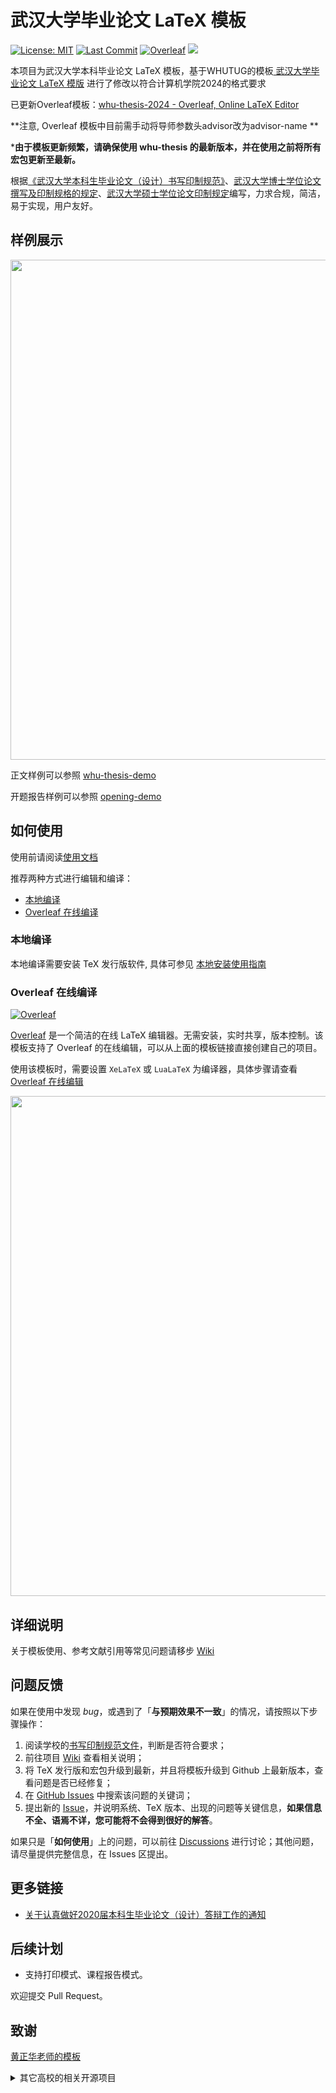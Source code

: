 # 武汉大学毕业论文 LaTeX 模板

[![License: MIT](https://img.shields.io/badge/License-MIT-yellow.svg)](https://opensource.org/licenses/MIT)
[![Last Commit](https://img.shields.io/github/last-commit/whutug/whu-thesis.svg)](https://github.com/whutug/whu-thesis/commits/)
[![Overleaf](https://img.shields.io/badge/overleaf-whuthesis-green.svg)](https://www.overleaf.com/latex/templates/wuhan-university-latex-undergraduate-thesis-template/kpystysgbgmr)
[![](https://github.com/whutug/whu-thesis/workflows/LaTeX%20Compile/badge.svg)](https://github.com/whutug/whu-thesis/actions)

本项目为武汉大学本科毕业论文 LaTeX 模板，基于WHUTUG的模板[ 武汉大学毕业论文 LaTeX 模版](https://github.com/whutug/whu-thesis) 进行了修改以符合计算机学院2024的格式要求

已更新Overleaf模板：[whu-thesis-2024 - Overleaf, Online LaTeX Editor](https://www.overleaf.com/latex/templates/whu-thesis-2024/hrpdvmjnvzwx)

**注意, Overleaf 模板中目前需手动将导师参数头advisor改为advisor-name **

\***由于模板更新频繁，请确保使用 whu-thesis 的最新版本，并在使用之前将所有宏包更新至最新。**

根据[《武汉大学本科生毕业论文（设计）书写印制规范》](https://github.com/whutug/whu-thesis/files/4638713/default.pdf)、[武汉大学博士学位论文撰写及印制规格的规定](https://gs.whu.edu.cn/info/1022/3231.htm)、[武汉大学硕士学位论文印制规定](https://gs.whu.edu.cn/info/1022/3235.htm)编写，力求合规，简洁，易于实现，用户友好。

## 样例展示

<p align="center">
  <img src="https://github.com/cylqqqcyl/whu-thesis-2024/assets/72800166/686923ee-f3ab-4bd6-b5be-c528674b6599" width="800px">
</p>


正文样例可以参照 [whu-thesis-demo](whu-thesis-demo.pdf)

开题报告样例可以参照 [opening-demo](opening-demo.pdf)

## 如何使用

使用前请阅读[使用文档](whu-thesis-doc.pdf)

推荐两种方式进行编辑和编译：

* [本地编译](#本地编译)
* [Overleaf 在线编译](#overleaf-在线编译)

### 本地编译

本地编译需要安装 TeX 发行版软件, 具体可参见 [本地安装使用指南](https://github.com/whutug/whu-thesis/wiki/%E6%9C%AC%E5%9C%B0%E5%AE%89%E8%A3%85%E4%B8%8E%E7%BC%96%E8%AF%91)

### Overleaf 在线编译

[![Overleaf](https://img.shields.io/badge/overleaf-whuthesis-green.svg)](https://www.overleaf.com/latex/templates/whu-thesis-2024/hrpdvmjnvzwx)

[Overleaf](https://www.overleaf.com/) 是一个简洁的在线 LaTeX 编辑器。无需安装，实时共享，版本控制。该模板支持了 Overleaf 的在线编辑，可以从上面的模板链接直接创建自己的项目。

使用该模板时，需要设置 `XeLaTeX` 或 `LuaLaTeX` 为编译器，具体步骤请查看 [Overleaf 在线编辑](https://github.com/whutug/whu-thesis/wiki/Overleaf-%E5%9C%A8%E7%BA%BF%E7%BC%96%E8%BE%91)

<p align="center">
  <img src="https://github.com/cylqqqcyl/whu-thesis-2024/assets/72800166/160ec4e2-0377-4296-a9fb-3847379dbade" width="800px">
</p>


## 详细说明

关于模板使用、参考文献引用等常见问题请移步 [Wiki](https://github.com/whutug/whu-thesis/wiki)

## 问题反馈

如果在使用中发现 *bug*，或遇到了「**与预期效果不一致**」的情况，请按照以下步骤操作：

1. 阅读学校的[书写印制规范文件](https://github.com/whutug/whu-thesis/files/4638713/default.pdf)，判断是否符合要求；
2. 前往项目 [Wiki](https://github.com/whutug/whu-thesis/wiki) 查看相关说明；
3. 将 TeX 发行版和宏包升级到最新，并且将模板升级到 Github 上最新版本，查看问题是否已经修复；
4. 在 [GitHub Issues](https://github.com/whutug/whu-thesis/issues) 中搜索该问题的关键词；
5. 提出新的 [Issue](https://github.com/whutug/whu-thesis/issues)，并说明系统、TeX 版本、出现的问题等关键信息，**如果信息不全、语焉不详，您可能将不会得到很好的解答**。

如果只是「**如何使用**」上的问题，可以前往 [Discussions](https://github.com/whutug/whu-thesis/discussions) 进行讨论；其他问题，请尽量提供完整信息，在 Issues 区提出。

## 更多链接

* [关于认真做好2020届本科生毕业论文（设计）答辩工作的通知](https://uc.whu.edu.cn/info/1517/17059.htm)

## 后续计划

* 支持打印模式、课程报告模式。

欢迎提交 Pull Request。

## 致谢

[黄正华老师的模板](http://aff.whu.edu.cn/huangzh/)
<details>
<summary>其它高校的相关开源项目</summary>

* [bsThesisWHU](https://github.com/csarron/bsThesisWHU)
* [HUSTPaperTemp](https://github.com/skinaze/HUSTPaperTemp)
* [SJTUThesis](https://github.com/sjtug/SJTUThesis)
* [ustcthesis](https://github.com/ustctug/ustcthesis)
* [TJU-thesis-template](https://github.com/liangzhenduo0608/TJU-thesis-template)
* [xdba-thesis](https://github.com/xdlinux/xdba-thesis)
* [NEUBachelorThesis](https://github.com/tzaiyang/NEUBachelorThesis)
* [ThuThesis](https://github.com/tuna/thuthesis)
* [fduthesis](https://github.com/stone-zeng/fduthesis)

</details>
